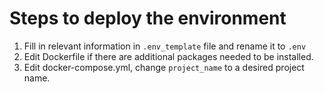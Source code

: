 # Steps to deploy the environment
1. Fill in relevant information in `.env_template` file and rename it to `.env`
2. Edit Dockerfile if there are additional packages needed to be installed.
3. Edit docker-compose.yml, change `project_name` to a desired project name.
